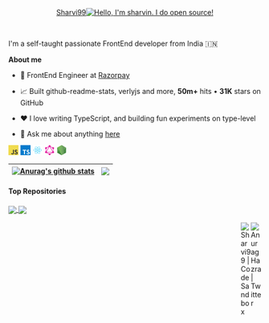 <p align="center"><a href="https://github.io">Sharvi99<img width="80%" alt="Hello, I'm sharvin. I do open source!" src="./assets/gh-readme-header.png" /></a></p>

<br />

I'm a self-taught passionate FrontEnd developer from India 🇮🇳

**About me**

- 💼 FrontEnd Engineer at [Razorpay](http://razorpay.com/)

- 📈 Built github-readme-stats, verlyjs and more, **50m+** hits • **31K** stars on GitHub

- ❤️ I love writing TypeScript, and building fun experiments on type-level

- 💬 Ask me about anything [here](https://github.com/Sharvi99/Sharvi99/issues)

<code><img height="20" alt="javascript" src="https://raw.githubusercontent.com/github/explore/80688e429a7d4ef2fca1e82350fe8e3517d3494d/topics/javascript/javascript.png"></code>
<code><img height="20" alt="typescript" src="https://raw.githubusercontent.com/github/explore/80688e429a7d4ef2fca1e82350fe8e3517d3494d/topics/typescript/typescript.png"></code>
<code><img height="20" alt="react" src="https://raw.githubusercontent.com/github/explore/80688e429a7d4ef2fca1e82350fe8e3517d3494d/topics/react/react.png"></code>
<code><img height="20" alt="graphql" src="https://raw.githubusercontent.com/github/explore/5c058a388828bb5fde0bcafd4bc867b5bb3f26f3/topics/graphql/graphql.png"></code>
<code><img height="20" alt="nodejs" src="https://raw.githubusercontent.com/github/explore/80688e429a7d4ef2fca1e82350fe8e3517d3494d/topics/nodejs/nodejs.png"></code>    


| <a href="https://github.com/Sharvi99/github-readme-stats"><img align="center" src="https://github-readme-stats.vercel.app/api?username=Sharvi99&show_icons=true&include_all_commits=true&theme=buefy&hide_border=true" alt="Anurag's github stats" /></a> | <a href="https://github.com/Sharvi99/github-readme-stats"><img align="center" src="https://github-readme-stats.vercel.app/api/top-langs/?username=Sharvi99&layout=compact&theme=buefy&hide_border=true" /></a> |
| ------------- | ------------- |

#### Top Repositories


<a href="https://github.com/Sharvi99/github-readme-stats">
  <img align="center" src="https://github-readme-stats.vercel.app/api/pin/?username=Sharvi99&repo=github-readme-stats&theme=buefy" />
</a>
<a href="https://github.com/Sharvi99/Sharvi99.github.io">
  <img align="center" src="https://github-readme-stats.vercel.app/api/pin/?username=Sharvi99&repoSharvi99.github.io&theme=buefy" />
</a>

<br />
<br />

<a href="https://twitter.com/Sharvi99">
  <img align="right" alt="Anurag Hazra | Twitter" width="21px" src="https://raw.githubusercontent.comSharvi99/Sharvi99/master/assets/twitter.svg" />
</a>
<a href="https://codesandbox.io/u/Sharvi99">
  <img align="right" alt="Sharvi99 | CodeSandbox" width="20px" src="https://raw.githubusercontent.com/Sharvi99/master/assets/codesandbox.svg" />
</a>
